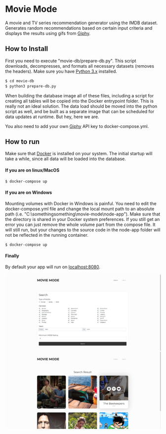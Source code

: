 # Movie Mode

A movie and TV series recommendation generator using the IMDB dataset. Generates random recommendations based on certain input criteria and displays the results using gifs from [Giphy](https://giphy.com/).


## How to Install

First you need to execute "movie-db/prepare-db.py". This script downloads, decompresses, and formats all necessary datasets (removes the headers). Make sure you have [Python 3.x](http://python.org/) installed.

```sh
$ cd movie-db
$ python3 prepare-db.py
```

When building the database image all of these files, including a script for creating all tables will be copied into the Docker entrypoint folder. This is really not an ideal solution. The data load should be moved into the python script as well, and be built as a separate image that can be scheduled for data updates at runtime. But hey, here we are.

You also need to add your own [Giphy](https://giphy.com/) API key to docker-compose.yml.


## How to run

Make sure that [Docker](https://www.docker.com/) is installed on your system. The initial startup will take a while, since all data will be loaded into the database. 

#### If you are on linux/MacOS
```sh
$ docker-compose up
```

#### If you are on Windows
Mounting volumes with Docker in Windows is painful. You need to edit the docker-compose.yml file and change the local mount path to an absolute path (i.e. "C:\\somethingsomething\\movie-mode\\node-app"). Make sure that the directory is shared in your Docker system preferences. If you still get an error you can just remove the whole volume part from the compose file. It will still run, but your changes to the source code in the node-app folder will not be reflected in the running container. 

```sh
$ docker-compose up
```

#### Finally
By default your app will run on [localhost:8080](http://localhost:8080/).

![Screenshot 1](/screenshot1.PNG?raw=true)
![Screenshot 2](/screenshot2.PNG?raw=true)